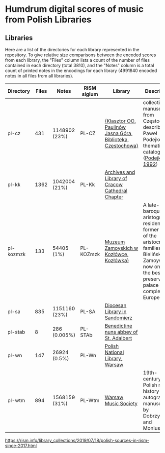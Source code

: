 # Humdrum digital scores of music from Polish Libraries #


## Libraries ##

Here are a list of the directories for each library represented in
the repository.  To give relative size comparisons between the
encoded scores from each library, the "Files" column lists a count
of the number of files contained in each directory (total 3810),
and the "Notes" column is a total count of printed notes in the
encodings for each library (4991840 encoded notes in all files from
all libraries).

| Directory	| Files	| Notes	| RISM siglum	| Library		| Description	|
| -------------	| -----	| -----	| -------------	| ---------------------	| -------------	|
| pl-cz	| 431	| 1148902 (23%)	| PL-CZ		| [(Klasztor OO. Paulinów Jasna Góra, Biblioteka, Częstochowa)](https://jasnagora.pl/pl/o-sanktuarium/biblioteki/biblioteka-jasnogorska) | collection of manuscripts from Częstochowa described in Paweł Podejko’s thematic catalogue ([PodejkoK 1992](https://www.google.com/books/edition/Katalog_tematyczny_r%C4%99kopis%C3%B3w_i_druk%C3%B3w/Wc7_HAAACAAJ?hl=en)) |
| pl-kk	| 1362	| 1042004 (21%)	| PL-Kk		| [Archives and Library of Cracow Cathedral Chapter](http://akkk.com.pl)		|	|
| pl-kozmzk	| 133	| 54405 (1%)	| PL-KOZmzk	| [Muzeum Zamoyskich w Kozłówce, Kozłówka)](https://www.muzeumzamoyskich.pl)| A late-baroque aristogratic residence, a former seat of the aristocratic families of Bieliński and Zamoyski, now one of the best-preserved palace complexes in Europe. 	|
| pl-sa	| 835	| 1151160 (23%)	| PL-SA		| [Diocesan Library in Sandomierz](http://www.bdsandomierz.pl)		|	|
| pl-stab	| 8	| 286 (0.005%)	| PL-STAb	| [Benedictine nuns abbey of St. Adalbert](http://www.benedyktynki.eu)|	|
| pl-wn	| 147	| 26924 (0.5%)	| PL-Wn		| [Polish National Library, Warsaw](https://www.bn.org.pl)		|	|
| pl-wtm	| 894	| 1568159 (31%)	| PL-Wtm	| [Warsaw Music Society](https://culture.pl/en/tag/warsaw-music-society)		| 19th-century Polish music history with autograph manuscripts by Dobrzyński and Moniuszko	|

https://rism.info/library_collections/2019/07/18/polish-sources-in-rism-since-2017.html


